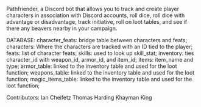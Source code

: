 Pathfriender, a Discord bot that allows you to track and create player characters in association with Discord accounts, roll dice, roll dice with advantage or disadvantage, track initiative, roll on loot tables, and see if there any beavers nearby in your campaign. 


DATABASE: 
character_feats: bridge table between characters and feats;
characters: Where the characters are tracked with an ID tied to the player;
feats: list of character feats;
skills: used to look up skill_stat; 
inventory: ties character_id with weapon_id, armor_id, and item_id;
items: item_name and type;
armor_table: linked to the inventory table and used for the loot function;
weapons_table: linked to the inventory table and used for the loot function;
magic_items_table: linked to the inventory table and used for the loot function;


Contributors: 
Ian Cheifetz
Thomas Harding
Khayman King